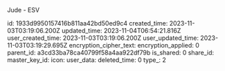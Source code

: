 Jude - ESV

id: 1933d9950157416b811aa42bd50ed9c4
created_time: 2023-11-03T03:19:06.200Z
updated_time: 2023-11-04T06:54:21.816Z
user_created_time: 2023-11-03T03:19:06.200Z
user_updated_time: 2023-11-03T03:19:29.695Z
encryption_cipher_text: 
encryption_applied: 0
parent_id: a3cd33ba78ca40799f58a4aa922df79b
is_shared: 0
share_id: 
master_key_id: 
icon: 
user_data: 
deleted_time: 0
type_: 2
